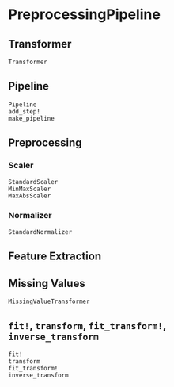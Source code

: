 # PreprocessingPipeline

## Transformer
```@docs
Transformer
```

## Pipeline
```@docs
Pipeline
add_step!
make_pipeline
```

## Preprocessing
### Scaler
```@docs
StandardScaler
MinMaxScaler
MaxAbsScaler
```
### Normalizer
```@docs
StandardNormalizer
```

## Feature Extraction

## Missing Values
```@docs
MissingValueTransformer
```

## `fit!`, `transform`, `fit_transform!`, `inverse_transform`
```@docs
fit!
transform
fit_transform!
inverse_transform
```
